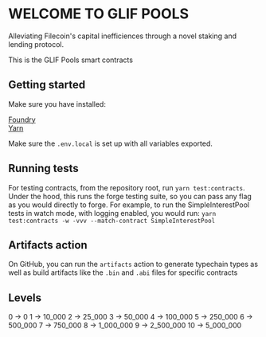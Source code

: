 # WELCOME TO GLIF POOLS

Alleviating Filecoin's capital inefficiences through a novel staking and lending protocol.

This is the GLIF Pools smart contracts

## Getting started

Make sure you have installed:

[Foundry](https://docs.google.com/document/d/1gaX5ailGE1pAewANUtmjsQTiykH03T2nMbrp4rwamYI/edit?pli=1)<br />
[Yarn](https://yarnpkg.com/)

Make sure the `.env.local` is set up with all variables exported.

## Running tests

For testing contracts, from the repository root, run `yarn test:contracts`. Under the hood, this runs the forge testing suite, so you can pass any flag as you would directly to forge. For example, to run the SimpleInterestPool tests in watch mode, with logging enabled, you would run: `yarn test:contracts -w -vvv --match-contract SimpleInterestPool`

## Artifacts action

On GitHub, you can run the `artifacts` action to generate typechain types as well as build artifacts like the `.bin` and `.abi` files for specific contracts

## Levels

0 -> 0
1 -> 10_000
2 -> 25_000
3 -> 50_000
4 -> 100_000
5 -> 250_000
6 -> 500_000
7 -> 750_000
8 -> 1_000_000
9 -> 2_500_000
10 -> 5_000_000
